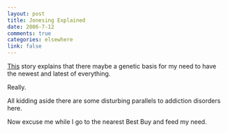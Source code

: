 ```yaml
--- 
layout: post
title: Jonesing Explained
date: 2006-7-12
comments: true
categories: elsewhere
link: false
---
```

<a href="http://news.scotsman.com/scitech.cfm?id=1008372006" title="genetic basis for an overwhelming need for the new and novel">This</a> story explains that there maybe a genetic basis for my need to have the newest and latest of everything.

Really.

All kidding aside there are some disturbing parallels to addiction disorders here.

Now excuse me while I go to the nearest Best Buy and feed my need.
